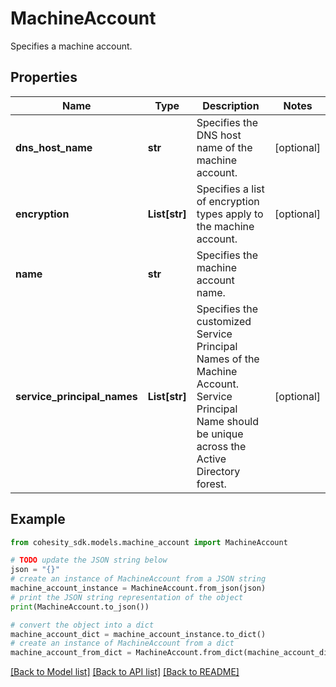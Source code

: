 # MachineAccount

Specifies a machine account.

## Properties

Name | Type | Description | Notes
------------ | ------------- | ------------- | -------------
**dns_host_name** | **str** | Specifies the DNS host name of the machine account. | [optional] 
**encryption** | **List[str]** | Specifies a list of encryption types apply to the machine account. | [optional] 
**name** | **str** | Specifies the machine account name. | 
**service_principal_names** | **List[str]** | Specifies the customized Service Principal Names of the Machine Account. Service Principal Name should be unique across the Active Directory forest. | [optional] 

## Example

```python
from cohesity_sdk.models.machine_account import MachineAccount

# TODO update the JSON string below
json = "{}"
# create an instance of MachineAccount from a JSON string
machine_account_instance = MachineAccount.from_json(json)
# print the JSON string representation of the object
print(MachineAccount.to_json())

# convert the object into a dict
machine_account_dict = machine_account_instance.to_dict()
# create an instance of MachineAccount from a dict
machine_account_from_dict = MachineAccount.from_dict(machine_account_dict)
```
[[Back to Model list]](../README.md#documentation-for-models) [[Back to API list]](../README.md#documentation-for-api-endpoints) [[Back to README]](../README.md)


